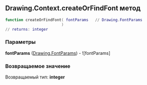 ## Drawing.Context.createOrFindFont метод


```lua
function createOrFindFont( fontParams   // Drawing.FontParams
                         )
// returns: integer
```


### Параметры

**fontParams** ([Drawing.FontParams](../../Drawing/FontParams.md)) - ![fontParams]

### Возвращаемое значение

Возвращаемый тип: **integer**

